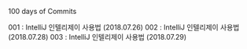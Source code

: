 100 days of Commits

001 : IntelliJ 인텔리제이 사용법 (2018.07.26)
002 : IntelliJ 인텔리제이 사용법 (2018.07.28)
003 : IntelliJ 인텔리제이 사용법 (2018.07.29)
